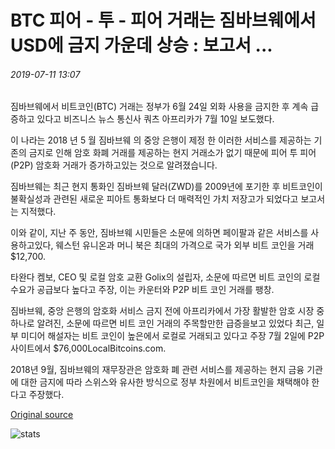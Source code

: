 # BTC 피어 - 투 - 피어 거래는 짐바브웨에서 USD에 금지 가운데 상승 : 보고서 ...

###### 2019-07-11 13:07

짐바브웨에서 비트코인(BTC) 거래는 정부가 6월 24일 외화 사용을 금지한 후 계속 급증하고 있다고 비즈니스 뉴스 통신사 쿼츠 아프리카가 7월 10일 보도했다.

이 나라는 2018 년 5 월 짐바브웨 의 중앙 은행이 제정 한 이러한 서비스를 제공하는 기존의 금지로 인해 암호 화폐 거래를 제공하는 현지 거래소가 없기 때문에 피어 투 피어 (P2P) 암호화 거래가 증가하고있는 것으로 알려졌습니다.

짐바브웨는 최근 현지 통화인 짐바브웨 달러(ZWD)를 2009년에 포기한 후 비트코인이 불확실성과 관련된 새로운 피아트 통화보다 더 매력적인 가치 저장고가 되었다고 보고서는 지적했다.

이와 같이, 지난 주 동안, 짐바브웨 시민들은 소문에 의하면 페이팔과 같은 서비스를 사용하고있다, 웨스턴 유니온과 머니 북은 최대의 가격으로 국가 외부 비트 코인을 거래 $12,700.

타완다 켐보, CEO 및 로컬 암호 교환 Golix의 설립자, 소문에 따르면 비트 코인의 로컬 수요가 공급보다 높다고 주장, 이는 카운터와 P2P 비트 코인 거래를 팽창.

짐바브웨, 중앙 은행의 암호화 서비스 금지 전에 아프리카에서 가장 활발한 암호 시장 중 하나로 알려진, 소문에 따르면 비트 코인 거래의 주목할만한 급증을보고 있었다 최근, 일부 미디어 해설자는 비트 코인이 높은에서 로컬로 거래되고 있다고 주장 7월 2일에 P2P 사이트에서 $76,000LocalBitcoins.com.

2018년 9월, 짐바브웨의 재무장관은 암호화 폐 관련 서비스를 제공하는 현지 금융 기관에 대한 금지에 따라 스위스와 유사한 방식으로 정부 차원에서 비트코인을 채택해야 한다고 주장했다.

[Original source](https://cointelegraph.com/news/btc-peer-to-peer-trading-rises-amid-ban-on-usd-in-zimbabwe-report)

![stats](https://c.statcounter.com/11760860/0/a89fa40b/1/ "stats")